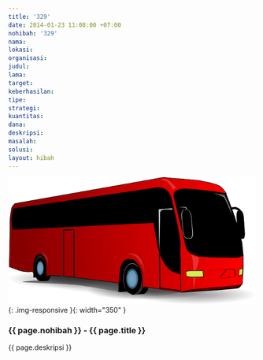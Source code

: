 ```yaml
---
title: '329'
date: 2014-01-23 11:08:00 +07:00
nohibah: '329'
nama:
lokasi:
organisasi:
judul:
lama:
target:
keberhasilan:
tipe:
strategi:
kuantitas:
dana:
deskripsi:
masalah:
solusi:
layout: hibah
---
```


![329](/static/img/hibahcms/329.png){: .img-responsive }{: width="350" }

### {{ page.nohibah }} - {{ page.title }}

{{ page.deskripsi }}

